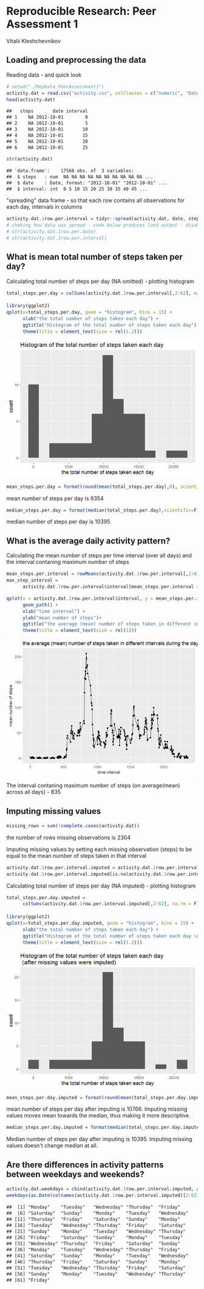 # Reproducible Research: Peer Assessment 1
Vitalii Kleshchevnikov  


## Loading and preprocessing the data

Reading data - and quick look

```r
# setwd("./RepData_PeerAssessment1")
activity.dat = read.csv("activity.csv", colClasses = c("numeric", "Date","integer"),stringsAsFactors = F)
head(activity.dat)
```

```
##   steps       date interval
## 1    NA 2012-10-01        0
## 2    NA 2012-10-01        5
## 3    NA 2012-10-01       10
## 4    NA 2012-10-01       15
## 5    NA 2012-10-01       20
## 6    NA 2012-10-01       25
```

```r
str(activity.dat)
```

```
## 'data.frame':	17568 obs. of  3 variables:
##  $ steps   : num  NA NA NA NA NA NA NA NA NA NA ...
##  $ date    : Date, format: "2012-10-01" "2012-10-01" ...
##  $ interval: int  0 5 10 15 20 25 30 35 40 45 ...
```
"spreading" data frame - so that each row contains all observations for each day,
intervals in columns

```r
activity.dat.1row.per.interval = tidyr::spread(activity.dat, date, steps)
# cheking how data was spread - code below produces lond output - disabled
# str(activity.dat.1row.per.date)
# str(activity.dat.1row.per.interval)
```


## What is mean total number of steps taken per day?

Calculating total number of steps per day (NA omitted) - plotting histogram

```r
total_steps.per.day = colSums(activity.dat.1row.per.interval[,2:62], na.rm = T)

library(ggplot2)
qplot(x=total_steps.per.day, geom = "histogram", bins = 15) +
      xlab("the total number of steps taken each day") +
      ggtitle("Histogram of the total number of steps taken each day") +
      theme(title = element_text(size = rel(1.2)))
```

![](PA1_template_files/figure-html/unnamed-chunk-1-1.png)<!-- -->


```r
mean_steps.per.day = format(round(mean(total_steps.per.day),0), scientific=F)
```
mean number of steps per day is 9354


```r
median_steps.per.day = format(median(total_steps.per.day),scientific=F)
```
median number of steps per day is 10395


## What is the average daily activity pattern?
Calculating the mean number of steps per time interval (over all days) and
the interval contaning maximum number of steps

```r
mean_steps.per.interval = rowMeans(activity.dat.1row.per.interval[,2:61], na.rm = T)
max_step_interval = 
      activity.dat.1row.per.interval$interval[mean_steps.per.interval == max(mean_steps.per.interval)]
```


```r
qplot(x = activity.dat.1row.per.interval$interval, y = mean_steps.per.interval) + 
      geom_path() +
      xlab("time interval") +
      ylab("mean number of steps")+
      ggtitle("the average (mean) number of steps taken in different intervals during the day") +
      theme(title = element_text(size = rel(1)))
```

![](PA1_template_files/figure-html/unnamed-chunk-5-1.png)<!-- -->

The interval contaning maximum number of steps (on average(mean) across all days) - 835


## Imputing missing values


```r
missing_rows = sum(!complete.cases(activity.dat))
```
the number of rows missing observations is 2304

Imputing missing values by setting each missing observation (steps) to be equal 
to the mean number of steps taken in that interval

```r
activity.dat.1row.per.interval.imputed = activity.dat.1row.per.interval
activity.dat.1row.per.interval.imputed[is.na(activity.dat.1row.per.interval)] = mean_steps.per.interval
```
Calculating total number of steps per day (NA imputed) - plotting histogram

```r
total_steps.per.day.imputed = 
      colSums(activity.dat.1row.per.interval.imputed[,2:62], na.rm = F)

library(ggplot2)
qplot(x=total_steps.per.day.imputed, geom = "histogram", bins = 15) + 
      xlab("the total number of steps taken each day") +
      ggtitle("Histogram of the total number of steps taken each day \n (after missing values were imputed)") +
      theme(title = element_text(size = rel(1.2)))
```

![](PA1_template_files/figure-html/unnamed-chunk-8-1.png)<!-- -->


```r
mean_steps.per.day.imputed = format(round(mean(total_steps.per.day.imputed),0),scientific=F)
```
mean number of steps per day after imputing is 10766.
Imputing missing values moves mean towards the median, thus making it more 
descriptive.


```r
median_steps.per.day.imputed = format(median(total_steps.per.day.imputed),scientific=F)
```
Median number of steps per day after imputing is 10395. 
Imputing missing values doesn't change median at all.

## Are there differences in activity patterns between weekdays and weekends?


```r
activity.dat.weekdays = cbind(activity.dat.1row.per.interval.imputed, activity.dat.1row.per.interval.imputed)
weekdays(as.Date(colnames(activity.dat.1row.per.interval.imputed)[2:62]))
```

```
##  [1] "Monday"    "Tuesday"   "Wednesday" "Thursday"  "Friday"   
##  [6] "Saturday"  "Sunday"    "Monday"    "Tuesday"   "Wednesday"
## [11] "Thursday"  "Friday"    "Saturday"  "Sunday"    "Monday"   
## [16] "Tuesday"   "Wednesday" "Thursday"  "Friday"    "Saturday" 
## [21] "Sunday"    "Monday"    "Tuesday"   "Wednesday" "Thursday" 
## [26] "Friday"    "Saturday"  "Sunday"    "Monday"    "Tuesday"  
## [31] "Wednesday" "Thursday"  "Friday"    "Saturday"  "Sunday"   
## [36] "Monday"    "Tuesday"   "Wednesday" "Thursday"  "Friday"   
## [41] "Saturday"  "Sunday"    "Monday"    "Tuesday"   "Wednesday"
## [46] "Thursday"  "Friday"    "Saturday"  "Sunday"    "Monday"   
## [51] "Tuesday"   "Wednesday" "Thursday"  "Friday"    "Saturday" 
## [56] "Sunday"    "Monday"    "Tuesday"   "Wednesday" "Thursday" 
## [61] "Friday"
```
